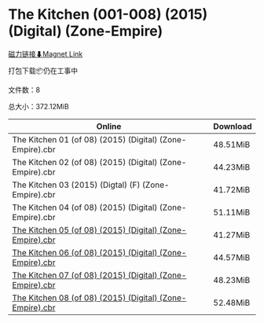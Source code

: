 # The Kitchen (001-008) (2015) (Digital) (Zone-Empire)

[磁力链接⬇Magnet Link](magnet:?xt=urn:btih:f44b423a003b0e24d231908957d074c5b0cb1201&dn=The%20Kitchen%20%28001-008%29%20%282015%29%20%28Digital%29%20%28Zone-Empire%29)

打包下载📦仍在工事中

文件数：8

总大小：372.12MiB

Online | Download
--- | ---
The Kitchen 01 (of 08) (2015) (Digital) (Zone-Empire).cbr | 48.51MiB
The Kitchen 02 (of 08) (2015) (Digital) (Zone-Empire).cbr | 44.23MiB
The Kitchen 03 (2015) (Digtal) (F) (Zone-Empire).cbr | 41.72MiB
The Kitchen 04 (of 08) (2015) (Digital) (Zone-Empire).cbr | 51.11MiB
[The Kitchen 05 (of 08) (2015) (Digital) (Zone-Empire).cbr](https://github.com/alicewish/markdown/blob/master/comic/Kitchen-05-of-08-2015-Digital-Zone-Empire-cbr.md) | 41.27MiB
[The Kitchen 06 (of 08) (2015) (Digital) (Zone-Empire).cbr](https://github.com/alicewish/markdown/blob/master/comic/Kitchen-06-of-08-2015-Digital-Zone-Empire-cbr.md) | 44.57MiB
[The Kitchen 07 (of 08) (2015) (Digital) (Zone-Empire).cbr](https://github.com/alicewish/markdown/blob/master/comic/Kitchen-07-of-08-2015-Digital-Zone-Empire-cbr.md) | 48.23MiB
[The Kitchen 08 (of 08) (2015) (Digital) (Zone-Empire).cbr](https://github.com/alicewish/markdown/blob/master/comic/Kitchen-08-of-08-2015-Digital-Zone-Empire-cbr.md) | 52.48MiB
